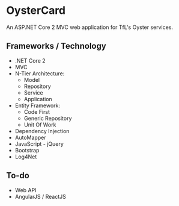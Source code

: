 # OysterCard
An ASP.NET Core 2 MVC web application for TfL's Oyster services.

## Frameworks / Technology ##
- .NET Core 2
- MVC
- N-Tier Architecture:
    - Model
    - Repository
    - Service
    - Application
- Entity Framework:
    - Code First
    - Generic Repository
    - Unit Of Work
- Dependency Injection
- AutoMapper
- JavaScript - jQuery
- Bootstrap
- Log4Net

## To-do ##
- Web API
- AngularJS / ReactJS
